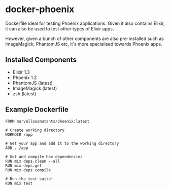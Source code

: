 # docker-phoenix
Dockerfile ideal for testing Phoenix applications. Given it also contains
Elixir, it can also be used to test other types of Elixir apps.

However, given a bunch of other components are also pre-installed such as
ImageMagick, PhantomJS etc, it's more specialised towards Phoenix apps.

## Installed Components
* Elixir 1.3
* Phoenix 1.2
* PhantomJS (latest)
* ImageMagick (latest)
* zsh (latest)

## Example Dockerfile
```
FROM marvellousmutants/phoenix:latest

# Create working directory
WORKDIR /app

# Get your app and add it to the working directory
ADD . /app

# Get and compile hex dependencies
RUN mix deps.clean --all
RUN mix deps.get
RUN mix deps.compile

# Run the test suite!
RUN mix test
```
